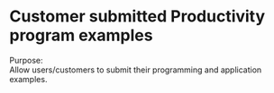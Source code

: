 
# Customer submitted Productivity program examples

Purpose:  
Allow users/customers to submit their programming and application examples. 








